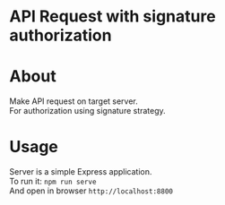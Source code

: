 # API Request with signature authorization

# About

Make API request on target server.  
For authorization using signature strategy.

# Usage

Server is a simple Express application.  
To run it: `npm run serve`  
And open in browser `http://localhost:8800`  
